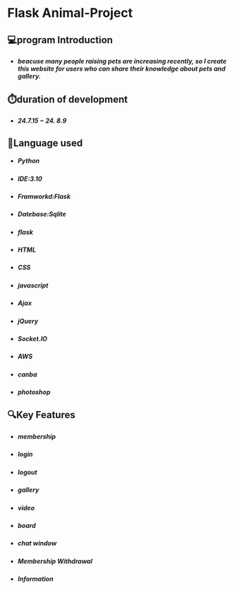 **Flask Animal-Project**
=====================================================================================
💻program Introduction
--------------------------------------------------------------------------------------
* ##### beacuse many people raising pets are increasing recently, so I create this website for users who can share their knowledge about pets and gallery.

⏱️duration of development
--------------------------------------------------------------------------------------
* ##### 24.7.15 ~ 24. 8.9


📌Language used
--------------------------------------------------------------------------------------
* ##### Python
* ##### IDE:3.10
* ##### Framworkd:Flask
* ##### Datebase:Sqlite
* ##### flask
* ##### HTML
* ##### CSS
* ##### javascript
* ##### Ajax
* ##### jQuery
* ##### Socket.IO
* ##### AWS
* ##### canba
* ##### photoshop


🔍Key Features
--------------------------------------------------------------------------------------
* ##### membership
* ##### login
* ##### logout
* ##### gallery
* ##### video
* ##### board
* ##### chat window
* ##### Membership Withdrawal
* ##### Information

